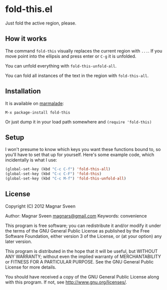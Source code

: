 # fold-this.el

Just fold the active region, please.

## How it works

The command `fold-this` visually replaces the current region with `...`.
If you move point into the ellipsis and press enter or `C-g` it is unfolded.

You can unfold everything with `fold-this-unfold-all`.

You can fold all instances of the text in the region with `fold-this-all`.

## Installation

It is available on [marmalade](http://marmalade-repo.org/):

    M-x package-install fold-this

Or just dump it in your load path somewhere and `(require 'fold-this)`

## Setup

I won't presume to know which keys you want these functions bound to,
so you'll have to set that up for yourself. Here's some example code,
which incidentally is what I use:

```cl
(global-set-key (kbd "C-c C-f") 'fold-this-all)
(global-set-key (kbd "C-c C-F") 'fold-this)
(global-set-key (kbd "C-c M-f") 'fold-this-unfold-all)
```

## License

Copyright (C) 2012 Magnar Sveen

Author: Magnar Sveen <magnars@gmail.com>
Keywords: convenience

This program is free software; you can redistribute it and/or modify
it under the terms of the GNU General Public License as published by
the Free Software Foundation, either version 3 of the License, or
(at your option) any later version.

This program is distributed in the hope that it will be useful,
but WITHOUT ANY WARRANTY; without even the implied warranty of
MERCHANTABILITY or FITNESS FOR A PARTICULAR PURPOSE.  See the
GNU General Public License for more details.

You should have received a copy of the GNU General Public License
along with this program.  If not, see <http://www.gnu.org/licenses/>.
